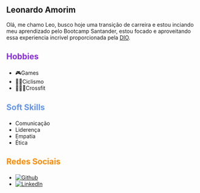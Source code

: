 ## **Leonardo Amorim**
Olá, me chamo Leo, busco hoje uma transição de carreira e estou inciando meu aprendizado pelo Bootcamp Santander, estou focado e aproveitando essa experiencia incrivel proporcionada pela [DIO](https://web.dio.me/home).

## <p style="color: #8A2BE2;"> Hobbies</p>
- 🎮Games
- 🚴🏼Ciclismo
- 🏋🏼‍♂️Crossfit

## <p style="color: #6495ED;"> Soft Skills</p>

- Comunicação
- Liderença
- Empatia
- Ética 

## <p style="color: #FF8C00;"> Redes Sociais</p>
- [![Github](https://img.shields.io/badge/Github-357?style=for-the-badge&logo=Github&logoColor=fffff)](https://github.com/leoamorimandrade)
- [![LinkedIn](https://img.shields.io/badge/LinkedIn-357?style=for-the-badge&logo=linkedin&logoColor=ffff)](https://www.linkedin.com/in/leonardo-amorim-dev-brasil/)